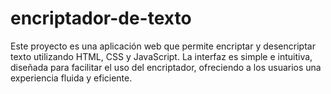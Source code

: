 # encriptador-de-texto
Este proyecto es una aplicación web que permite encriptar y desencriptar texto utilizando HTML, CSS y JavaScript. La interfaz es simple e intuitiva, diseñada para facilitar el uso del encriptador, ofreciendo a los usuarios una experiencia fluida y eficiente.

